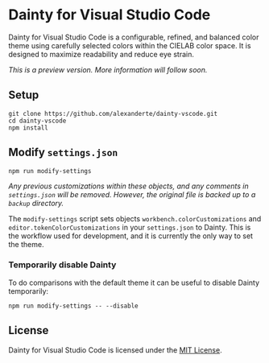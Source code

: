 # Dainty for Visual Studio Code

Dainty for Visual Studio Code is a configurable, refined, and balanced color theme using carefully selected colors within the CIELAB color space. It is designed to maximize readability and reduce eye strain.

_This is a preview version. More information will follow soon._

## Setup

    git clone https://github.com/alexanderte/dainty-vscode.git
    cd dainty-vscode
    npm install

## Modify `settings.json`

    npm run modify-settings

_Any previous customizations within these objects, and any comments in `settings.json` will be removed. However, the original file is backed up to a `backup` directory._

The `modify-settings` script sets objects `workbench.colorCustomizations` and `editor.tokenColorCustomizations` in your `settings.json` to Dainty. This is the workflow used for development, and it is currently the only way to set the theme.

### Temporarily disable Dainty

To do comparisons with the default theme it can be useful to disable Dainty temporarily:

    npm run modify-settings -- --disable

## License

Dainty for Visual Studio Code is licensed under the [MIT License](https://github.com/alexanderte/dainty-vscode/blob/master/license.md).

